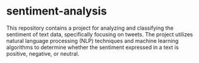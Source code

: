 # sentiment-analysis
This repository contains a project for analyzing and classifying the sentiment of text data, specifically focusing on tweets. The project utilizes natural language processing (NLP) techniques and machine learning algorithms to determine whether the sentiment expressed in a text is positive, negative, or neutral.
